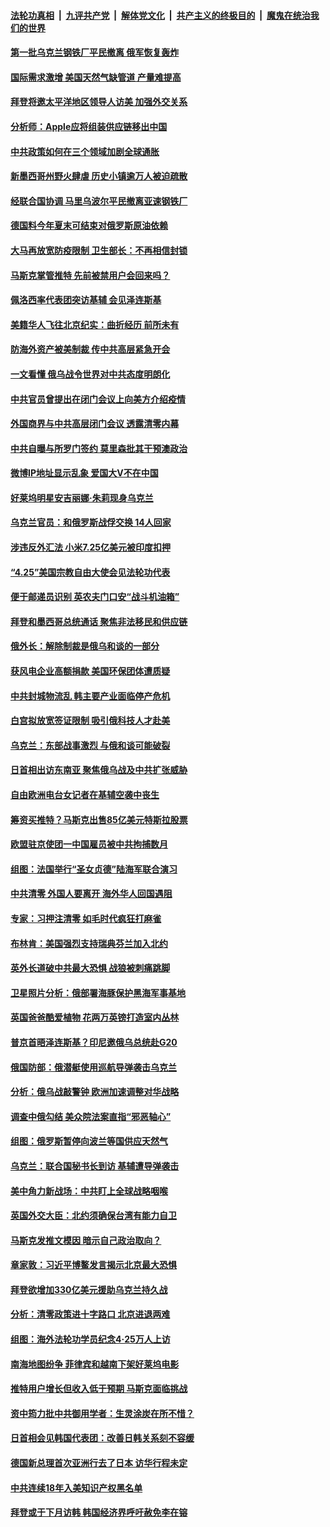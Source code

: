 ####  [法轮功真相](../../../../basic/blob/master/README.md?t=05022131) &nbsp;|&nbsp; [九评共产党](../../../../9ping.md/blob/master/README.md?t=05022131) &nbsp;|&nbsp; [解体党文化](../../../../jtdwh.md/blob/master/README.md?t=05022131)  &nbsp;|&nbsp; [共产主义的终极目的](../../../../gczydzjmd.md/blob/master/README.md?t=05022131) &nbsp;|&nbsp; [魔鬼在统治我们的世界](../../../../mgztzwmdsj.md/blob/master/README.md?t=05022131) 

#### [第一批乌克兰钢铁厂平民撤离 俄军恢复轰炸](../pages/nsc418/n13725476.md?t=05022131) 

#### [国际需求激增 美国天然气缺管道 产量难提高](../pages/nsc418/n13725419.md?t=05022131) 

#### [拜登将邀太平洋地区领导人访美 加强外交关系](../pages/nsc418/n13725266.md?t=05022131) 

#### [分析师：Apple应将组装供应链移出中国](../pages/nsc418/n13725178.md?t=05022131) 

#### [中共政策如何在三个领域加剧全球通胀](../pages/nsc418/n13725102.md?t=05022131) 

#### [新墨西哥州野火肆虐 历史小镇逾万人被迫疏散](../pages/nsc418/n13724944.md?t=05022131) 

#### [经联合国协调 马里乌波尔平民撤离亚速钢铁厂](../pages/nsc418/n13724920.md?t=05022131) 

#### [德国料今年夏末可结束对俄罗斯原油依赖](../pages/nsc418/n13724917.md?t=05022131) 

#### [大马再放宽防疫限制 卫生部长：不再相信封锁](../pages/nsc418/n13724880.md?t=05022131) 

#### [马斯克掌管推特 先前被禁用户会回来吗？](../pages/nsc418/n13723662.md?t=05022131) 

#### [佩洛西率代表团突访基辅 会见泽连斯基](../pages/nsc418/n13724678.md?t=05022131) 

#### [美籍华人飞往北京纪实：曲折经历 前所未有](../pages/nsc418/n13724892.md?t=05022131) 

#### [防海外资产被美制裁 传中共高层紧急开会](../pages/nsc418/n13724802.md?t=05022131) 

#### [一文看懂 俄乌战令世界对中共态度明朗化](../pages/nsc418/n13723617.md?t=05022131) 

#### [中共官员曾提出在闭门会议上向美方介绍疫情](../pages/nsc418/n13724461.md?t=05022131) 

#### [外国商界与中共高层闭门会议 透露清零内幕](../pages/nsc418/n13724312.md?t=05022131) 

#### [中共自曝与所罗门签约 莫里森批其干预澳政治](../pages/nsc418/n13724202.md?t=05022131) 

#### [微博IP地址显示乱象 爱国大V不在中国](../pages/nsc418/n13724291.md?t=05022131) 

#### [好莱坞明星安吉丽娜‧朱莉现身乌克兰](../pages/nsc418/n13724296.md?t=05022131) 

#### [乌克兰官员：和俄罗斯战俘交换 14人回家](../pages/nsc418/n13724258.md?t=05022131) 

#### [涉违反外汇法 小米7.25亿美元被印度扣押](../pages/nsc418/n13724194.md?t=05022131) 

#### [“4.25”美国宗教自由大使会见法轮功代表](../pages/nsc418/n13724124.md?t=05022131) 

#### [便于邮递员识别 英农夫门口安“战斗机油箱”](../pages/nsc418/n13723967.md?t=05022131) 

#### [拜登和墨西哥总统通话 聚焦非法移民和供应链](../pages/nsc418/n13724128.md?t=05022131) 

#### [俄外长：解除制裁是俄乌和谈的一部分](../pages/nsc418/n13724024.md?t=05022131) 

#### [获风电企业高额捐款 美国环保团体遭质疑](../pages/nsc418/n13723991.md?t=05022131) 

#### [中共封城物流乱 韩主要产业面临停产危机](../pages/nsc418/n13723890.md?t=05022131) 

#### [白宫拟放宽签证限制 吸引俄科技人才赴美](../pages/nsc418/n13723778.md?t=05022131) 

#### [乌克兰：东部战事激烈 与俄和谈可能破裂](../pages/nsc418/n13723653.md?t=05022131) 

#### [日首相出访东南亚 聚焦俄乌战及中共扩张威胁](../pages/nsc418/n13723649.md?t=05022131) 

#### [自由欧洲电台女记者在基辅空袭中丧生](../pages/nsc418/n13723635.md?t=05022131) 

#### [筹资买推特？马斯克出售85亿美元特斯拉股票](../pages/nsc418/n13723594.md?t=05022131) 

#### [欧盟驻京使团一中国雇员被中共拘捕数月](../pages/nsc418/n13723602.md?t=05022131) 

#### [组图：法国举行“圣女贞德”陆海军联合演习](../pages/nsc418/n13723381.md?t=05022131) 

#### [中共清零 外国人要离开 海外华人回国遇阻](../pages/nsc418/n13723475.md?t=05022131) 

#### [专家：习押注清零 如毛时代疯狂打麻雀](../pages/nsc418/n13723589.md?t=05022131) 

#### [布林肯：美国强烈支持瑞典芬兰加入北约](../pages/nsc418/n13723533.md?t=05022131) 

#### [英外长道破中共最大恐惧 战狼被刺痛跳脚](../pages/nsc418/n13723555.md?t=05022131) 

#### [卫星照片分析：俄部署海豚保护黑海军事基地](../pages/nsc418/n13723542.md?t=05022131) 

#### [英国爸爸酷爱植物 花两万英镑打造室内丛林](../pages/nsc418/n13723238.md?t=05022131) 

#### [普京首晤泽连斯基？印尼邀俄乌总统赴G20](../pages/nsc418/n13723437.md?t=05022131) 

#### [俄国防部：俄潜艇使用巡航导弹袭击乌克兰](../pages/nsc418/n13723318.md?t=05022131) 

#### [分析：俄乌战敲警钟 欧洲加速调整对华战略](../pages/nsc418/n13723171.md?t=05022131) 

#### [调查中俄勾结 美众院法案直指“邪恶轴心”](../pages/nsc418/n13723270.md?t=05022131) 

#### [组图：俄罗斯暂停向波兰等国供应天然气](../pages/nsc418/n13723219.md?t=05022131) 

#### [乌克兰：联合国秘书长到访 基辅遭导弹袭击](../pages/nsc418/n13723019.md?t=05022131) 

#### [美中角力新战场：中共盯上全球战略咽喉](../pages/nsc418/n13722771.md?t=05022131) 

#### [英国外交大臣：北约须确保台湾有能力自卫](../pages/nsc418/n13722840.md?t=05022131) 

#### [马斯克发推文模因 暗示自己政治取向？](../pages/nsc418/n13722832.md?t=05022131) 

#### [章家敦：习近平博鳌发言揭示北京最大恐惧](../pages/nsc418/n13722777.md?t=05022131) 

#### [拜登欲增加330亿美元援助乌克兰持久战](../pages/nsc418/n13722834.md?t=05022131) 

#### [分析：清零政策进十字路口 北京进退两难](../pages/nsc418/n13722760.md?t=05022131) 

#### [组图：海外法轮功学员纪念4‧25万人上访](../pages/nsc418/n13721867.md?t=05022131) 

#### [南海地图纷争 菲律宾和越南下架好莱坞电影](../pages/nsc418/n13722698.md?t=05022131) 

#### [推特用户增长但收入低于预期 马斯克面临挑战](../pages/nsc418/n13722010.md?t=05022131) 

#### [资中筠力批中共御用学者：生灵涂炭在所不惜？](../pages/nsc418/n13722601.md?t=05022131) 

#### [日首相会见韩国代表团：改善日韩关系刻不容缓](../pages/nsc418/n13722639.md?t=05022131) 

#### [德国新总理首次亚洲行去了日本 访华行程未定](../pages/nsc418/n13722597.md?t=05022131) 

#### [中共连续18年入美知识产权黑名单](../pages/nsc418/n13722610.md?t=05022131) 

#### [拜登或于下月访韩 韩国经济界呼吁赦免李在镕](../pages/nsc418/n13722612.md?t=05022131) 

